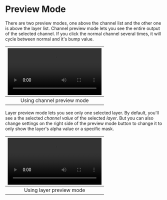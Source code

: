 # Preview Mode

There are two preview modes, one above the channel list and the other one is above the layer list.
Channel preview mode lets you see the entire output of the selected channel. If you click the normal channel several times, it will cycle between normal and it's bump value.

|![type:video](source/07.preview-mode.01.mp4)|
|:--:|
|Using channel preview mode| {align=center}

<!-- ![gif: channel preview mode in action](source/07.preview-mode.01.gif) -->

Layer preview mode lets you see only one selected layer. By default, you'll see a the selected _channel value_ of the selected _layer_. But you can also change settings on the right side of the preview mode button to change it to only show the layer's alpha value or a specific mask.

|![type:video](source/07.preview-mode.02.mp4)|
|:--:|
|Using layer preview mode| {align=center}

<!-- ![gif: layer preview mode in action](source/07.preview-mode.02.gif) -->


